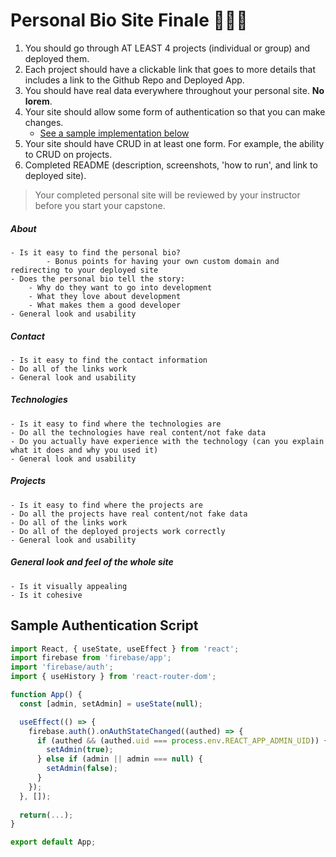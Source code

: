 # Personal Bio Site Finale 🎉🎉🎉

1. You should go through AT LEAST 4 projects (individual or group) and deployed them.
1. Each project should have a clickable link that goes to more details that includes a link to the Github Repo and Deployed App.
1. You should have real data everywhere throughout your personal site. **No lorem**.
2. Your site should allow some form of authentication so that you can make changes. 
    - [See a sample implementation below](https://github.com/nss-nightclass-projects/personal-bio-site-instructions/blob/master/personal-bio-site-04.md#sample-authentication-script)
4. Your site should have CRUD in at least one form. For example, the ability to CRUD on projects.
5. Completed README (description, screenshots, 'how to run', and link to deployed site).

> Your completed personal site will be reviewed by your instructor before you start your capstone.

##### About
	- Is it easy to find the personal bio?
	        - Bonus points for having your own custom domain and redirecting to your deployed site
	- Does the personal bio tell the story:
		- Why do they want to go into development
		- What they love about development
		- What makes them a good developer
	- General look and usability

##### Contact
	- Is it easy to find the contact information
	- Do all of the links work
	- General look and usability

##### Technologies
	- Is it easy to find where the technologies are
	- Do all the technologies have real content/not fake data
  	- Do you actually have experience with the technology (can you explain what it does and why you used it)
	- General look and usability

##### Projects
	- Is it easy to find where the projects are
	- Do all the projects have real content/not fake data
	- Do all of the links work
	- Do all of the deployed projects work correctly
	- General look and usability

##### General look and feel of the whole site
	- Is it visually appealing
	- Is it cohesive

## Sample Authentication Script
```javascript
import React, { useState, useEffect } from 'react';
import firebase from 'firebase/app';
import 'firebase/auth';
import { useHistory } from 'react-router-dom';

function App() {
  const [admin, setAdmin] = useState(null);

  useEffect(() => {
    firebase.auth().onAuthStateChanged((authed) => {
      if (authed && (authed.uid === process.env.REACT_APP_ADMIN_UID)) {
        setAdmin(true);
      } else if (admin || admin === null) {
        setAdmin(false);
      }
    });
  }, []);
  
  return(...);
}

export default App;
```
